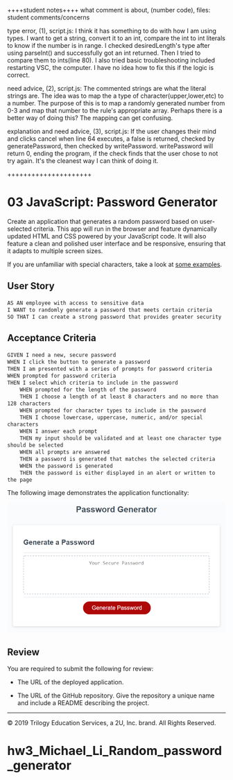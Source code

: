 ++++student notes++++
what comment is about, (number code), files: student comments/concerns

type error, (1), script.js: I think it has something to do with how I am using types. I want to get a string, convert it to an int, compare the int to int literals to know if the number is in range. I checked desiredLength's type after using parseInt() and successfully got an int returned. Then I tried to compare them to ints(line 80). I also tried basic troubleshooting included restarting VSC, the computer. I have no idea how to fix this if the logic is correct.

need advice, (2), script.js: The commented strings are what the literal strings are. The idea was to map the a type of character(upper,lower,etc) to a number. The purpose of this is to map a randomly generated number from 0-3 and map that number to the rule's appropriate array. Perhaps there is a better way of doing this? The mapping can get confusing.

explanation and need advice, (3), script.js: If the user changes their mind and clicks cancel when line 64 executes, a false is returned, checked by generatePassword, then checked by writePassword. writePassword will return 0, ending the program, if the check finds that the user chose to not try again. It's the cleanest way I can think of doing it.



+++++++++++++++++++++


# 03 JavaScript: Password Generator

Create an application that generates a random password based on user-selected criteria. This app will run in the browser and feature dynamically updated HTML and CSS powered by your JavaScript code. It will also feature a clean and polished user interface and be responsive, ensuring that it adapts to multiple screen sizes.

If you are unfamiliar with special characters, take a look at [some examples](https://www.owasp.org/index.php/Password_special_characters).

## User Story

```
AS AN employee with access to sensitive data
I WANT to randomly generate a password that meets certain criteria
SO THAT I can create a strong password that provides greater security
```

## Acceptance Criteria

```
GIVEN I need a new, secure password
WHEN I click the button to generate a password
THEN I am presented with a series of prompts for password criteria
WHEN prompted for password criteria
THEN I select which criteria to include in the password
    WHEN prompted for the length of the password
    THEN I choose a length of at least 8 characters and no more than 128 characters
    WHEN prompted for character types to include in the password
    THEN I choose lowercase, uppercase, numeric, and/or special characters
    WHEN I answer each prompt
    THEN my input should be validated and at least one character type should be selected
    WHEN all prompts are answered
    THEN a password is generated that matches the selected criteria
    WHEN the password is generated
    THEN the password is either displayed in an alert or written to the page
```

The following image demonstrates the application functionality:

![password generator demo](./Assets/03-javascript-homework-demo.png)

## Review

You are required to submit the following for review:

* The URL of the deployed application.

* The URL of the GitHub repository. Give the repository a unique name and include a README describing the project.

- - -
© 2019 Trilogy Education Services, a 2U, Inc. brand. All Rights Reserved.
# hw3_Michael_Li_Random_password_generator
